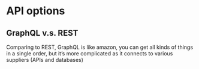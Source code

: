 # API options

## GraphQL v.s. REST

Comparing to REST, GraphQL is like amazon, you can get all kinds of things in a single order, but it’s more complicated as it connects to various suppliers (APIs and databases)
